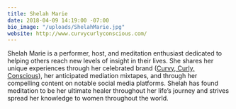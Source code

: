 ```yaml
---
title: Shelah Marie
date: 2018-04-09 14:19:00 -07:00
bio_image: "/uploads/ShelahMarie.jpg"
website: http://www.curvycurlyconscious.com/
---
```


Shelah Marie is a performer, host, and meditation enthusiast dedicated to helping others reach new levels of insight in their lives. She shares her unique experiences through her celebrated brand ([Curvy, Curly, Conscious](http://www.curvycurlyconscious.com/)), her anticipated mediation mixtapes, and through her compelling content on notable social media platforms. Shelah has found meditation to be her ultimate healer throughout her life’s journey and strives spread her knowledge to women throughout the world.
